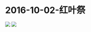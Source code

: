 # 2016-10-02-红叶祭
![](https://bilicover2016.github.io/Android/2016-10-06-b站红叶祭.png)
![](https://bilicover2016.github.io/PC/2016-10-02-2.jpg)